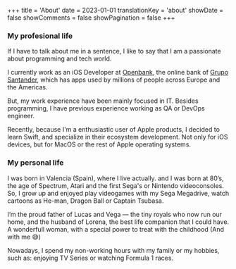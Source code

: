 +++
title = 'About'
date = 2023-01-01
translationKey = 'about'
showDate = false
showComments = false
showPagination = false
+++
### My profesional life

If I have to talk about me in a sentence, I like to say that I am a passionate about programming and tech world.

I currently work as an iOS Developer at [Openbank](https://www.openbank.com), the online bank of [Grupo Santander](https://santander.com), which has apps used by millions of people across Europe and the Americas.

But, my work experience have been mainly focused in IT. Besides programming, I have previous experience working as QA or DevOps engineer.

Recently, because I'm a enthusiastic user of Apple products, I decided to learn Swift, and specialize in their ecosystem development. Not only for iOS devices, but for MacOS or the rest of Apple operating systems.

### My personal life

I was born in Valencia (Spain), where I live actually. and I was born at 80’s, the age of Spectrum, Atari and the first Sega's or Nintendo videoconsoles. So, I grow up and enjoyed play videogames with my Sega Megadrive, watch cartoons as He-man, Dragon Ball or Captain Tsubasa.

I’m the proud father of Lucas and Vega — the tiny royals who now run our home, and the husband of Lorena, the best life companion that I could have. A wonderfull woman, with a special power to treat with the childhood (And with me 😅)

Nowadays, I spend my non-working hours with my family or my hobbies, such as: enjoying TV Series or watching Formula 1 races.
